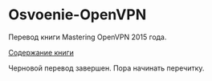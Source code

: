 # Osvoenie-OpenVPN
Перевод книги Mastering OpenVPN 2015 года.

[Содержание книги](SUMMARY.md)

Черновой перевод завершен. Пора начинать перечитку.
